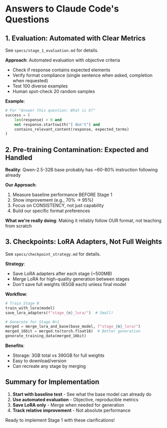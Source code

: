 # Answers to Claude Code's Questions

## 1. Evaluation: Automated with Clear Metrics

See `specs/stage_1_evaluation.md` for details.

**Approach**: Automated evaluation with objective criteria
- Check if response contains expected elements
- Verify format compliance (single sentence when asked, completion when requested)
- Test 100 diverse examples
- Human spot-check 20 random samples

**Example**:
```python
# For "Answer this question: What is X?"
success = (
    len(response) > 0 and
    not response.startswith("I don't") and
    contains_relevant_content(response, expected_terms)
)
```

## 2. Pre-training Contamination: Expected and Handled

**Reality**: Qwen-2.5-32B base probably has ~60-80% instruction following already

**Our Approach**:
1. Measure baseline performance BEFORE Stage 1
2. Show improvement (e.g., 70% → 95%)
3. Focus on CONSISTENCY, not just capability
4. Build our specific format preferences

**What we're really doing**: Making it reliably follow OUR format, not teaching from scratch

## 3. Checkpoints: LoRA Adapters, Not Full Weights

See `specs/checkpoint_strategy.md` for details.

**Strategy**:
- Save LoRA adapters after each stage (~500MB)
- Merge LoRA for high-quality generation between stages
- Don't save full weights (65GB each) unless final model

**Workflow**:
```python
# Train Stage N
train_with_lora(model)
save_lora_adapters(f"stage_{n}_lora/")  # Small!

# Generate for Stage N+1
merged = merge_lora_and_base(base_model, f"stage_{n}_lora/")
merged_16bit = merged.to(torch.float16)  # Better generation
generate_training_data(merged_16bit)
```

**Benefits**:
- Storage: 3GB total vs 390GB for full weights
- Easy to download/version
- Can recreate any stage by merging

## Summary for Implementation

1. **Start with baseline test** - See what the base model can already do
2. **Use automated evaluation** - Objective, reproducible metrics
3. **Save LoRA only** - Merge when needed for generation
4. **Track relative improvement** - Not absolute performance

Ready to implement Stage 1 with these clarifications!
